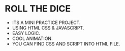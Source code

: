 # ROLL THE DICE
- ITS A MINI PRACTICE PROJECT.
- USING HTML CSS & JAVASCRIPT.
- EASY LOGIC.
- COOL ANIMATION.
- YOU CAN FIND CSS AND SCRIPT INTO HTML FILE.
